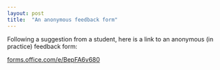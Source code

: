 ```yaml
---
layout: post
title:  "An anonymous feedback form"
---
```


Following a suggestion from a student, here is a link to an anonymous (in
practice) feedback form: 

[forms.office.com/e/BepFA6v680](https://forms.office.com/e/BepFA6v680)
